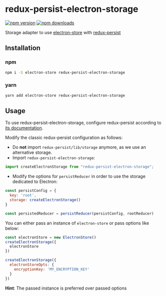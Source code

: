 # redux-persist-electron-storage

[![npm version](https://img.shields.io/npm/v/redux-persist-electron-storage.svg?style=flat-square)](https://www.npmjs.com/package/redux-persist-electron-storage)
[![npm downloads](https://img.shields.io/npm/dt/redux-persist-electron-storage.svg?style=flat-square)](https://www.npmjs.com/package/redux-persist-electron-storage)

Storage adapter to use [electron-store](https://github.com/sindresorhus/electron-store) with [redux-persist](https://github.com/rt2zz/redux-persist)

## Installation
### npm
```bash
npm i -S electron-store redux-persist-electron-storage
```
### yarn
```bash
yarn add electron-store redux-persist-electron-storage
```

## Usage

To use redux-persist-electron-storage, configure redux-persist according to [its documentation](https://github.com/rt2zz/redux-persist#redux-persist).

Modify the classic redux-persist configuration as follows:

- Do **not** import `redux-persist/lib/storage` anymore, as we use an alternative storage.
- Import `redux-persist-electron-storage`:

```js
import createElectronStorage from "redux-persist-electron-storage";
```

- Modify the options for `persistReducer` in order to use the storage dedicated to Electron:

```js
const persistConfig = {
  key: 'root',
  storage: createElectronStorage()
}

const persistedReducer = persistReducer(persistConfig, rootReducer)
```

You can either pass an instance of `electron-store` or pass options like below:

```js
const electronStore = new ElectronStore()
createElectronStorage({
  electronStore
})
```

```js
createElectronStorage({
  electronStoreOpts: {
    encryptionKey: 'MY_ENCRYPTION_KEY'
  }
})
```

**Hint**: The passed instance is preferred over passed options
